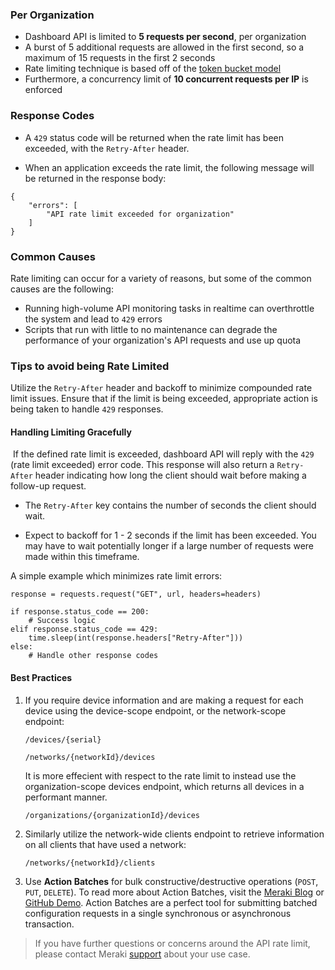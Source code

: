 ### Per Organization
* Dashboard API is limited to **5 requests per second**, per organization
* A burst of 5 additional requests are allowed in the first second, so a maximum of 15 requests in the first 2 seconds
* Rate limiting technique is based off of the [token bucket model](https://en.wikipedia.org/wiki/Token_bucket)
* Furthermore, a concurrency limit of **10 concurrent requests per IP** is enforced

### Response Codes
* A `429` status code will be returned when the rate limit has been exceeded, with the `Retry-After` header.

* When an application exceeds the rate limit, the following message will be returned in the response body:
```
{
    "errors": [
        "API rate limit exceeded for organization"
    ]
}
```

### Common Causes

Rate limiting can occur for a variety of reasons, but some of the common causes are the following:

* Running high-volume API monitoring tasks in realtime can overthrottle the system and lead to `429` errors
* Scripts that run with little to no maintenance can degrade the performance of your organization's API requests and use up quota

### Tips to avoid being Rate Limited

Utilize the `Retry-After` header and backoff to minimize compounded rate limit issues. Ensure that if the limit is being exceeded, appropriate action is being taken to handle `429` responses.


#### Handling Limiting Gracefully
​
If the defined rate limit is exceeded, dashboard API will reply with the `429` (rate limit exceeded) error code. This response will also return a `Retry-After` header indicating how long the client should wait before making a follow-up request.

* The `Retry-After` key contains the number of seconds the client should wait.


* Expect to backoff for 1 - 2 seconds if the limit has been exceeded. You may have to wait potentially longer if a large number of requests were made within this timeframe.
​

A simple example which minimizes rate limit errors:

```
response = requests.request("GET", url, headers=headers)
​
if response.status_code == 200:
	# Success logic
elif response.status_code == 429:
	time.sleep(int(response.headers["Retry-After"]))
else:
	# Handle other response codes
```


#### Best Practices

1. If you require device information and are making a request for each device using the device-scope endpoint, or the network-scope endpoint:

	``/devices/{serial}``
	
	``/networks/{networkId}/devices``
	
	It is more effecient with respect to the rate limit to instead use the organization-scope devices endpoint, which returns all devices in a performant manner.
	
	``/organizations/{organizationId}/devices ``
	
2. Similarly utilize the network-wide clients endpoint to retrieve information on all clients that have used a network:
	
	``/networks/{networkId}/clients``
	
3. Use **Action Batches** for bulk constructive/destructive operations (``POST``, ``PUT``, ``DELETE``). To read more about Action Batches, visit the [Meraki Blog](https://meraki.cisco.com/blog/2019/06/action-batches-a-recipe-for-success/) or [GitHub Demo](https://developer.cisco.com/codeexchange/github/repo/shiyuechengineer/action-batches/). Action Batches are a perfect tool for submitting batched configuration requests in a single synchronous or asynchronous transaction.


> If you have further questions or concerns around the API rate limit, please contact Meraki [support](mailto:support@meraki.com) about your use case.